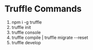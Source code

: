 # Truffle Commands

1. npm i -g truffle
2. truffle init
3. truffle console
4. truffle compile | truffle migrate --reset
5. truffle develop
